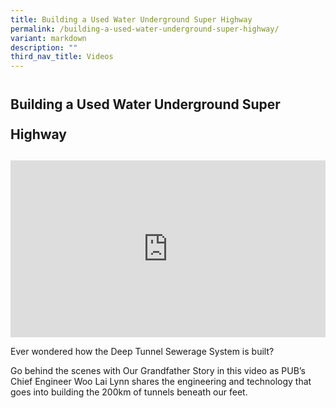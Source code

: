 ```yaml
---
title: Building a Used Water Underground Super Highway
permalink: /building-a-used-water-underground-super-highway/
variant: markdown
description: ""
third_nav_title: Videos
---
```

<h2 style="line-height: 3rem;">Building a Used Water Underground Super Highway</h2>
<p></p>
<div style="position: relative; width: 100%; padding-bottom: 56.25%; height: 0; overflow: hidden;">
<iframe allow="autoplay; clipboard-write; encrypted-media; picture-in-picture; web-share" allowfullscreen="true" frameborder="0" scrolling="no" style="border: none; overflow: hidden; position: absolute; top: 0; left: 0; width: 100%; height: 100%;" src="https://www.facebook.com/plugins/video.php?height=314&amp;href=https%3A%2F%2Fwww.facebook.com%2Fourgrandfatherstory%2Fvideos%2F332091059953617%2F&amp;show_text=false&amp;width=560&amp;t=0"></iframe>
</div>
<p>        

Ever wondered how the Deep Tunnel Sewerage System is built?
	
Go behind the scenes with Our Grandfather Story in this video as PUB’s Chief Engineer Woo Lai Lynn shares the engineering and technology that goes into building the 200km of tunnels beneath our feet. </p>